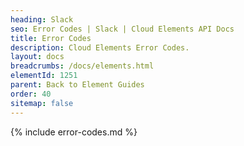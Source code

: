 ```yaml
---
heading: Slack
seo: Error Codes | Slack | Cloud Elements API Docs
title: Error Codes
description: Cloud Elements Error Codes.
layout: docs
breadcrumbs: /docs/elements.html
elementId: 1251
parent: Back to Element Guides
order: 40
sitemap: false
---
```


{% include error-codes.md %}
